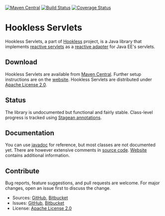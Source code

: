[![Maven Central](https://img.shields.io/maven-central/v/com.machinezoo.hookless/hookless-servlets)](https://search.maven.org/artifact/com.machinezoo.hookless/hookless-servlets)
[![Build Status](https://travis-ci.com/robertvazan/hookless-servlets.svg?branch=master)](https://travis-ci.com/robertvazan/hookless-servlets)
[![Coverage Status](https://coveralls.io/repos/github/robertvazan/hookless-servlets/badge.svg?branch=master)](https://coveralls.io/github/robertvazan/hookless-servlets?branch=master)

# Hookless Servlets #

Hookless Servlets, a part of [Hookless](https://hookless.machinezoo.com/) project, is a Java library that implements [reactive servlets](https://hookless.machinezoo.com/servlets) as a [reactive adapter](https://hookless.machinezoo.com/adapters) for Java EE's servlets.

## Download ##

Hookless Servlets are available from [Maven Central](https://search.maven.org/artifact/com.machinezoo.hookless/hookless-servlets). Further setup instructions are on the [website](https://hookless.machinezoo.com/servlets). Hookless Servlets are distributed under [Apache License 2.0](LICENSE).

## Status ##

The library is undocumented but functional and fairly stable. Class-level progress is tracked using [Stagean annotations](https://stagean.machinezoo.com/).

## Documentation ##

You can use [javadoc](https://hookless.machinezoo.com/javadocs/servlets/com/machinezoo/hookless/servlets/package-summary.html) for reference, but most classes are not documented yet. There are however extensive comments in [source code](src/main/java/com/machinezoo/hookless/servlets). [Website](https://hookless.machinezoo.com/servlets) contains additional information.

## Contribute ##

Bug reports, feature suggestions, and pull requests are welcome. For major changes, open an issue first to discuss the change.

* Sources: [GitHub](https://github.com/robertvazan/hookless-servlets), [Bitbucket](https://bitbucket.org/robertvazan/hookless-servlets)
* Issues: [GitHub](https://github.com/robertvazan/hookless-servlets/issues), [Bitbucket](https://bitbucket.org/robertvazan/hookless-servlets/issues)
* License: [Apache License 2.0](LICENSE)

